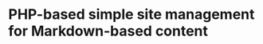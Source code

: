 PHP-based simple site management for Markdown-based content 
==========================================================